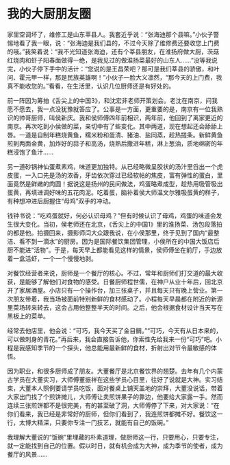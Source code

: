 # 我的大厨朋友圈

家里空调坏了，维修工是山东莘县人。我套近乎说：“张海迪那个县嘛。”小伙子警惕地看了我一眼，说：“张海迪是我们县的，不过今天除了维修费还要收您上门费的哦。”我笑着说：“我不光知道张海迪，还有个莘县朋友，在淮扬府做大厨，茨菇红烧肉和虾子阳春面做得一绝，是我见过的做淮扬菜最好的山东人……”没等我说完，小伙子停下手中的活计：“您说的是王昌荣吧？那可是我们莘县的骄傲，和叶问、霍元甲一样，那是民族英雄啊！”小伙子一脸大义凛然，“那今天的上门费，我真不能收您的。”看看，在生活里，认识几位厨师还是有好处的。 

前一阵因为筹拍《舌尖上的中国3》，和沈宏非老师开策划会。老沈在南京，问我愿不愿去，我一点没犹豫就答应了。公事是一方面，更重要的是，南京有一位我熟识的帅哥厨师，叫侯新庆。我和侯师傅四年前相识，两年前，他回到了离家更近的南京。再次吃到小侯做的菜，亲切中有了些变化。其中两道，现在想起还会舔舔上唇。一道是自制年糕烧黄鱼，糯米粉和蛋清、猪油、盐同蒸，趁热搓条。新鲜黄鱼煎到两面金黄，加炸好的蒜子和高汤，烧熟后撒进年糕，淋上葱油，质地绵密的年糕浸饱了鱼汁…… 

另一道砂锅神仙蛋煮素鸡，味道更加独特。从已经略微呈胶状的汤汁里舀出一个虎皮蛋，一入口先是汤的浓香，牙齿依次穿过已经软帖的焦皮，富有弹性的蛋白，里面竟然是鲜嫩的肉圆！据说这是扬州的民间做法，鸡蛋略煮成型，趁热用吸管吸出蛋黄，再填进调好味的五花肉泥。吃着蛋，脑补着侯大师温文尔雅吸蛋黄的样子，有种想冲进后厨握住“母鸡”双手的冲动。 

钱钟书说：“吃鸡蛋就好，何必认识母鸡？”但有时候认识了母鸡，鸡蛋的味道会发生很大变化。当初，侯老师还在北京，《舌尖上的中国1》里的淮扬菜、汤包段落拍的都是他。拍摄回来，摄影师闫大众跟我说，在小侯那里，终于见到了国内“最整洁、看不到一滴水”的厨房。因为是国际餐饮集团管理，小侯所在的中国大饭店后厨不能进“活物”。于是，每天早上都能看见这样的情景，侯师傅坐在前厅，手边放着一盒活虾，一个一个慢慢地剥。 

对餐饮经营者来说，厨师是一个餐厅的核心。不过，常年和厨师们打交道的最大收获，是能够了解他们对食物的感受。日餐厨师程世儒，在神户从业十年后，回北京开了家居酒屋。小店只有一个操作台，加三张桌子，并且每天只有晚上营业。第一次朋友带着，我当场被面前特别新鲜的食材感动了。小程每天早晨都在附近的新源里菜场转来转去，这会占用他整整半天的时间。之后，他会根据食材设计当天写在黑板上的菜单。 

经常去他店里，他会说：“可巧，我今天买了金目鲷。”“可巧，今天有从日本来的，可以做刺身的青花。”再后来，我会直接告诉他，你索性先给我来一份“可巧”吧。小程是我感知季节的一个探头，他总能用最新鲜的食材，折射出对节令最敏感的体悟。 

因为职业，和很多厨师成了朋友。大董餐厅是北京餐饮界的翘楚。去年有几个内蒙古学员在大董实习，大师傅董振祥在这些学员心目里，往好了说就是大神。实习结束，大董本人照例要请学员吃饭，面对餐桌上铺天盖地的崇拜，大董没说话，带着大家出门找了个煎饼摊儿，大师傅让卖煎饼果子的靠边，他要给大家露一手。然而连续三张煎饼都不是很完美，有的甚至破了洞，大师傅停了下来，对大家说：“在你们看来，我已经是非常好的厨师，但你们看到了，我连煎饼都摊不好。餐饮这一行，太博大精深，只要你专注一门技艺，就能有自己的饭碗。” 

我理解大董说的“饭碗”里埋藏的朴素道理，做厨师这一行，只要用心，只要专注，就一定能找到自己的位置。假以时日，就有机会成为大神，成为季节的使者，成为餐厅的风景……